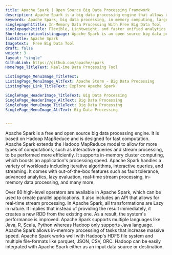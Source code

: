 ```yaml
---
title: Apache Spark | Open Source Big Data Processing Framework
description: Apache Spark is a big data processing engine that allows real-time stream processing and in-memory computing that increases the processing speed of the application.
keywords: Apache Spark, big data processing, in memory computing, large scale data processing, in memory data processing, big data processing engine
singlepageh1title: In-Memory Data Processing With Free Big Data Tool
singlepageh2title: Flexible, Lightweight, and faster unified analytics engine for large-scale data processing. Integrated with Hadoop and supports multiple languages.
Shortdescriptionlistingpage: Apache Spark is an open source big data processing engine for large-scale data processing. Increase processing speed of an application with in-memory computing.
linktitle: Apache Spark
Imagetext:  Free Big Data Tool
draft: false
weight: 3
layout: "single"
GithubLink: https://github.com/apache/spark
HomePage_TitleText: Real-ime Data Processing Tool

ListingPage_MenuImage_TitleText: 
ListingPage_MenuImage_AltText: Apache Storm - Big Data Processing
ListingPage_Link_TitleText: Explore Apache Spark

SinglePage_HeaderImage_TitleText: Big Data Processing
SinglePage_HeaderImage_AltText: Big Data Processing
SinglePage_MenuImage_TitleText: Big Data Processing
SinglePage_MenuImage_AltText: Big Data Processing


---
```


Apache Spark is a free and open source big data processing engine. It is based on Hadoop MapReduce and is designed for fast computation. Apache Spark extends the Hadoop MapReduce model to allow for more types of computations, such as interactive queries and stream processing, to be performed more efficiently. It supports in-memory cluster computing, which boosts an application's processing speed. Apache Spark handles a variety of workloads including iterative algorithms, interactive queries, and streaming. It comes with out-of-the-box features such as fault tolerance, advanced analytics, lazy evaluation, real-time stream processing, in-memory data processing, and many more.

Over 80 high-level operators are available in Apache Spark, which can be used to create parallel applications. It also includes an API that allows for real-time stream processing. In Apache Spark, all transformations are Lazy in nature. It implies that instead of providing the result immediately, it creates a new RDD from the existing one. As a result, the system's performance is improved. Apache Spark supports multiple languages like Java, R, Scala, Python whereas Hadoop only supports Java language. Apache Spark allows in-memory processing of tasks that increase massive speed. Apache Spark works well with Hadoop's HDFS file system and multiple file-formats like parquet, JSON, CSV, ORC. Hadoop can be easily integrated with Apache Spark either as an input data source or destination.